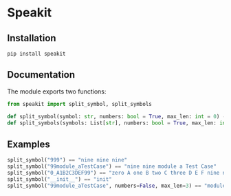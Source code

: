 # Speakit

## Installation
```
pip install speakit
```

## Documentation
The module exports two functions:

```python
from speakit import split_symbol, split_symbols

def split_symbol(symbol: str, numbers: bool = True, max_len: int = 0) -> str:
def split_symbols(symbols: List[str], numbers: bool = True, max_len: int = 0) -> List[str]:
```

## Examples
```python
split_symbol("999") == "nine nine nine"
split_symbol("99module_aTestCase") == "nine nine module a Test Case"
split_symbol("0_A1B2C3DEF99") == "zero A one B two C three D E F nine nine"
split_symbol("__init__") == "init"
split_symbol("99module_aTestCase", numbers=False, max_len=3) == "module a Test"
```